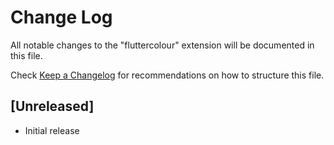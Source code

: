 # Change Log

All notable changes to the "fluttercolour" extension will be documented in this file.

Check [Keep a Changelog](http://keepachangelog.com/) for recommendations on how to structure this file.

## [Unreleased]

- Initial release